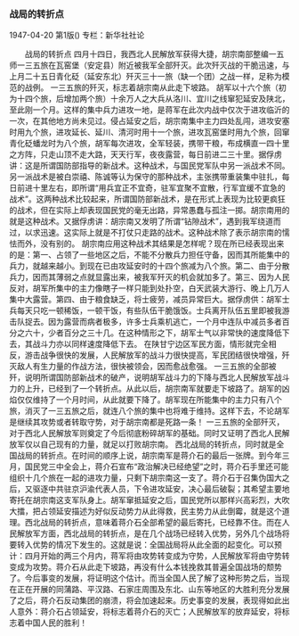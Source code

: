 ### 战局的转折点

1947-04-20
第1版()
专栏：新华社社论

　　战局的转折点
    四月十四日，我西北人民解放军获得大捷，胡宗南部整编一五师一三五旅在瓦窑堡（安定县）附近被我军全部歼灭。此次歼灭战的干脆迅速，与上月二十五日青化砭（延安东北）歼灭三十一旅（缺一个团）之战一样，足称为模范的战例。
    一三五旅的歼灭，标志着胡宗南从此走下坡路。
    胡军以十六个旅（初为十四个旅，后增加两个旅）十余万人之大兵从洛川、宜川之线窜犯延安及陕北，至此刚一个月。这样的集中兵力进攻一地，是蒋军在此次内战中仅次于进攻临沂的一次，在其他地方尚未见过。侵占延安之后，胡宗南集中主力四处乱闯，进攻安塞时用九个旅，进攻延长、延川、清河时用十一个旅，进攻瓦窑堡时用九个旅，回窜青化砭蟠龙时为八个旅，胡军每次进攻，全军轻装，携带干粮，布成横直一四十里之方阵，只走山顶不走大路，天天行军，夜夜露营，每日前进二三十里。据俘虏讲：这是所谓国防部指导的新战术。这种战术，与国民党军队中另一派战术不同。另一派战术是被白崇禧、陈诚等认为保守的那种战术，主张携带重装集中驻扎，每日前进十里左右，即所谓“用兵宜正不宜奇，驻军宜聚不宜散，行军宜缓不宜急的战术”。这两种战术比较起来，所谓国防部新战术，是在形式上表现为比较更疯狂的战术，但在实际上却表现国民党的毫无出路，异常愚蠢与孤注一掷。胡宗南用的就是这种战术。又据俘虏讲：胡宗南又发明了所谓“钻隙战术”，遇到我军绕道而过，以求迅速。这实际上就是不打仗只走路的战术。这种战术除了表示胡宗南的懦怯而外，没有别的。
    胡宗南应用这种战术其结果是怎样呢？现在所已经表现出来的是：第一、占领了一些地区之后，不能不分散兵力担任守备，因而其所能集中的兵力，就越来越小。到现在已由攻延安时的十四个旅减为八个旅。第二、由于分散兵力，因而其薄弱之点就显露出来，被我军歼灭的机会就加多了。第三、因为人民反对，胡军所集中的主力像瞎子一样只能到处扑空，白天武装大游行、晚上几万人集中大露营。第四、由于粮食缺乏，将士疲劳，减员异常巨大。据俘虏供：胡军士兵每天只吃一顿稀饭，一顿干饭，有些队伍干脆饿饭。士兵离开队伍五里即被我游击队捉去。因为露营而病者极多，许多士兵乘机逃亡，一个月中连队中减员多者百分之六十，少者百分之三十几。在这种情形之下，胡军士气以非常快的速度降低下去，其战斗力亦以同样速度降低下去。
    在陕甘宁边区军民方面，情形就完全相反，游击战争很快的发展，人民解放军的战斗力很快提高，军民团结很快增强，歼灭敌人有生力量的作战方法，很快被领会，因而愈战愈强。
    一三五旅的全部被歼，说明所谓国防部新战术的破产，说明胡军战斗力的下降与西北人民解放军战斗力的上升，已经到了一个转折点。从此以后，胡宗南军就要走下坡路了。胡军的凶焰仅仅维持了一个月时间，从此就要下降了。胡军现在所能集中的主力只有八个旅，消灭了一三五旅之后，就连八个旅的集中也将难于维持。这样下去，不论胡军是继续其攻势或者转取守势，对于胡宗南都是死路一条！
    一三五旅的全部歼灭，对于西北人民解放军则奠定了今后彻底粉碎胡军的基础。同时又证明了西北人民解放军仅以自己现有的力量，就足以打败胡宗南。
    西北战局的转折点，同时就是全国战局的转折点。在时间的顺序上说，胡宗南军是蒋介石的最后一张牌。到今年三月，国民党三中全会上，蒋介石宣布“政治解决已经绝望”之时，蒋介石手里还可能组织十几个旅在一起的进攻力量，只剩下胡宗南这一支了。蒋介石于召集伪国大之后，又驱逐中共驻京沪渝代表人员，下令进攻延安，决心最后破裂；其希望主要地寄托在胡宗南这支军队身上。胡军窜抵延安之后，国民党所以那样兴高彩烈，大吹大擂，把占领延安描述为好似反动势力从此得救，民主势力从此倒霉，就是这个道理。西北战局的转折点，意味着蒋介石全部希望的最后寄托，已经靠不住。而在人民解放军方面，西北战局的转折点，是在几个战场已经转入优势，另外几个战场将要转入优势的情况下发生的。这就是说：全国战局将从此全面的起变化。可以预计：四月开始的两三个月内，蒋军将由攻势转变成为守势，人民解放军将由守势转变成为攻势。蒋介石从此走下坡路，再没有什么本钱挽救其普遍全国战场的颓势了。今后事变的发展，将证明这个估计。而当全国人民了解了这种形势之后，当现在正在开展的同蒲路、平汉路、石家庄周围及东北、山东等地区的大胜利充分发展了之后，蒋介石反动集团的崩溃，将会加速起来。历史事变的发展，表现得如此出人意外：蒋介石占领延安，将标志着蒋介石的灭亡；人民解放军的放弃延安，将标志着中国人民的胜利！
